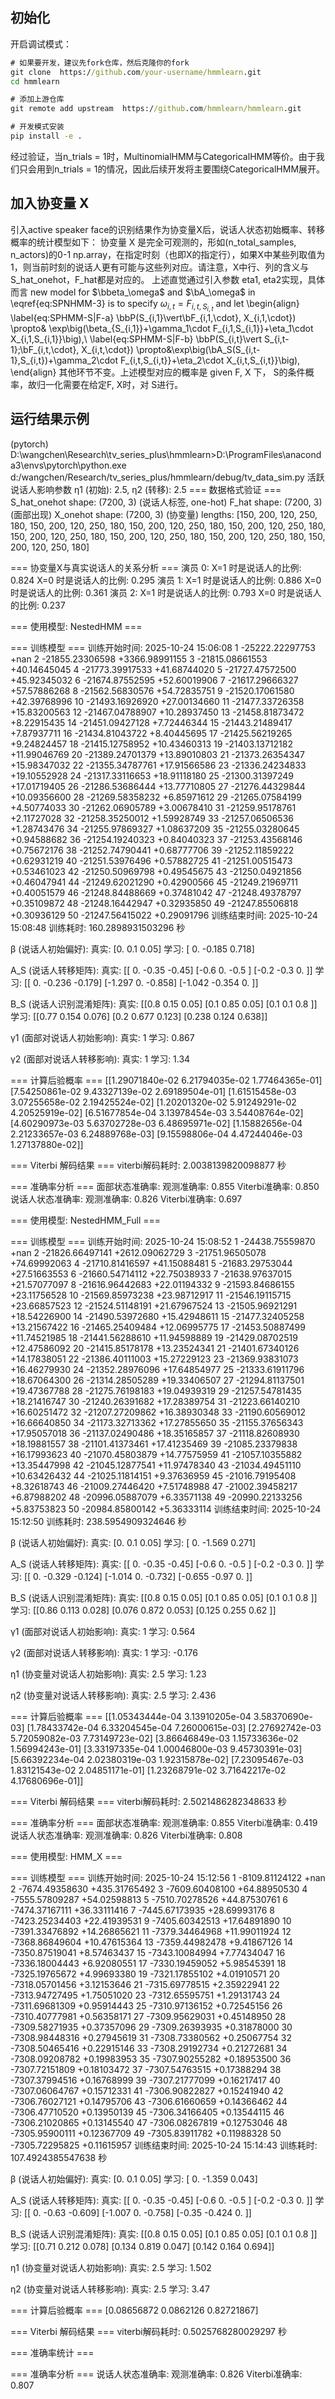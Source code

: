 ## 初始化
开启调试模式：
```cmd
# 如果要开发，建议先fork仓库，然后克隆你的fork
git clone  https://github.com/your-username/hmmlearn.git 
cd hmmlearn

# 添加上游仓库
git remote add upstream  https://github.com/hmmlearn/hmmlearn.git 

# 开发模式安装
pip install -e .
```

经过验证，当n_trials = 1时，MultinomialHMM与CategoricalHMM等价。由于我们只会用到n_trials = 1的情况，因此后续开发将主要围绕CategoricalHMM展开。

## 加入协变量 X
引入active speaker face的识别结果作为协变量X后，说话人状态初始概率、转移概率的统计模型如下：
协变量 X 是完全可观测的，形如(n_total_samples, n_actors)的0-1 np.array，在指定时刻（也即X的指定行），如果X中某些列取值为1，则当前时刻的说话人更有可能与这些列对应。请注意，X中行、列的含义与S_hat_onehot，F_hat都是对应的。
上述直觉通过引入参数 eta1, eta2实现，具体而言 new model for $\bbeta_\omega$ and $\bA_\omega$ in \eqref{eq:SPNHMM-3} is to specify $\omega_{i,t}=F_{i,t,S_{i,t}}$ and let
\begin{align}
\label{eq:SPHMM-S|F-a}
\bbP(S_{i,1}\vert\bF_{i,1,\cdot}, X_{i,1,\cdot})
\propto& \exp\big(\beta_{S_{i,1}}+\gamma_1\cdot F_{i,1,S_{i,1}}+\eta_1\cdot X_{i,1,S_{i,1}}\big),\\
\label{eq:SPHMM-S|F-b}
\bbP(S_{i,t}\vert S_{i,t-1};\bF_{i,t,\cdot}, X_{i,t,\cdot})
\propto&\exp\big(\bA_S(S_{i,t-1},S_{i,t})+\gamma_2\cdot F_{i,t,S_{i,t}}+\eta_2\cdot X_{i,t,S_{i,t}}\big),
\end{align}
其他环节不变。上述模型对应的概率是 given F, X 下， S的条件概率，故归一化需要在给定F, X时，对 S进行。

## 运行结果示例
(pytorch) D:\wangchen\Research\tv_series_plus\hmmlearn>D:\ProgramFiles\anaconda3\envs\pytorch\python.exe d:/wangchen/Research/tv_series_plus/hmmlearn/debug/tv_data_sim.py
活跃说话人影响参数 η1 (初始): 2.5, η2 (转移): 2.5
=== 数据格式验证 ===
S_hat_onehot shape: (7200, 3) (说话人标签, one-hot)
F_hat shape: (7200, 3) (面部出现)
X_onehot shape: (7200, 3) (协变量)
lengths: [150, 200, 120, 250, 180, 150, 200, 120, 250, 180, 150, 200, 120, 250, 180, 150, 200, 120, 250, 180, 150, 200, 120, 250, 180, 150, 200, 120, 250, 180, 150, 200, 120, 250, 180, 150, 200, 120, 250, 180]

=== 协变量X与真实说话人的关系分析 ===
演员 0:
  X=1 时是说话人的比例: 0.824
  X=0 时是说话人的比例: 0.295
演员 1:
  X=1 时是说话人的比例: 0.886
  X=0 时是说话人的比例: 0.361
演员 2:
  X=1 时是说话人的比例: 0.793
  X=0 时是说话人的比例: 0.237

=== 使用模型: NestedHMM ===

=== 训练模型 ===
训练开始时间: 2025-10-24 15:06:08
         1  -25222.22297753             +nan
         2  -21855.23306598   +3366.98991155
         3  -21815.08661553     +40.14645045
         4  -21773.39917533     +41.68744020
         5  -21727.47572500     +45.92345032
         6  -21674.87552595     +52.60019906
         7  -21617.29666327     +57.57886268
         8  -21562.56830576     +54.72835751
         9  -21520.17061580     +42.39768996
        10  -21493.16926920     +27.00134660
        11  -21477.33726358     +15.83200563
        12  -21467.04788907     +10.28937450
        13  -21458.81873472      +8.22915435
        14  -21451.09427128      +7.72446344
        15  -21443.21489417      +7.87937711
        16  -21434.81043722      +8.40445695
        17  -21425.56219265      +9.24824457
        18  -21415.12758952     +10.43460313
        19  -21403.13712182     +11.99046769
        20  -21389.24701379     +13.89010803
        21  -21373.26354347     +15.98347032
        22  -21355.34787761     +17.91566586
        23  -21336.24234833     +19.10552928
        24  -21317.33116653     +18.91118180
        25  -21300.31397249     +17.01719405
        26  -21286.53686444     +13.77710805
        27  -21276.44329844     +10.09356600
        28  -21269.58358232      +6.85971612
        29  -21265.07584199      +4.50774033
        30  -21262.06905789      +3.00678410
        31  -21259.95178761      +2.11727028
        32  -21258.35250012      +1.59928749
        33  -21257.06506536      +1.28743476
        34  -21255.97869327      +1.08637209
        35  -21255.03280645      +0.94588682
        36  -21254.19240323      +0.84040323
        37  -21253.43568146      +0.75672176
        38  -21252.74790441      +0.68777706
        39  -21252.11859222      +0.62931219
        40  -21251.53976496      +0.57882725
        41  -21251.00515473      +0.53461023
        42  -21250.50969798      +0.49545675
        43  -21250.04921856      +0.46047941
        44  -21249.62021290      +0.42900566
        45  -21249.21969711      +0.40051579
        46  -21248.84488669      +0.37481042
        47  -21248.49378797      +0.35109872
        48  -21248.16442947      +0.32935850
        49  -21247.85506818      +0.30936129
        50  -21247.56415022      +0.29091796
训练结束时间: 2025-10-24 15:08:48
训练耗时: 160.2898931503296 秒

β (说话人初始偏好):
真实: [0.   0.1  0.05]
学习: [ 0.    -0.185  0.718]

A_S (说话人转移矩阵):
真实: [[ 0.   -0.35 -0.45]
 [-0.6   0.   -0.5 ]
 [-0.2  -0.3   0.  ]]
学习: [[ 0.    -0.236 -0.179]
 [-1.297  0.    -0.858]
 [-1.042 -0.354  0.   ]]

B_S (说话人识别混淆矩阵):
真实: [[0.8  0.15 0.05]
 [0.1  0.85 0.05]
 [0.1  0.1  0.8 ]]
学习: [[0.77  0.154 0.076]
 [0.2   0.677 0.123]
 [0.238 0.124 0.638]]

γ1 (面部对说话人初始影响):
真实: 1
学习: 0.867

γ2 (面部对说话人转移影响):
真实: 1
学习: 1.34

=== 计算后验概率 ===
[[1.29071840e-02 6.21794035e-02 1.77464365e-01]
 [7.54250861e-02 9.43327139e-02 2.69189504e-01]
 [1.61515458e-03 3.07255658e-02 2.19425524e-02]
 [1.20201320e-02 5.91249291e-02 4.20525919e-02]
 [6.51677854e-04 3.13978454e-03 3.54408764e-02]
 [4.60290973e-03 5.63702728e-03 6.48695971e-02]
 [1.15882656e-04 2.21233657e-03 6.24889768e-03]
 [9.15598806e-04 4.47244046e-03 1.27137880e-02]]

=== Viterbi 解码结果 ===
viterbi解码耗时: 2.0038139820098877 秒

=== 准确率分析 ===
面部状态准确率:
  观测准确率: 0.855
  Viterbi准确率: 0.850
说话人状态准确率:
  观测准确率: 0.826
  Viterbi准确率: 0.697

=== 使用模型: NestedHMM_Full ===

=== 训练模型 ===
训练开始时间: 2025-10-24 15:08:52
         1  -24438.75559870             +nan
         2  -21826.66497141   +2612.09062729
         3  -21751.96505078     +74.69992063
         4  -21710.81416597     +41.15088481
         5  -21683.29753044     +27.51663553
         6  -21660.54714112     +22.75038933
         7  -21638.97637015     +21.57077097
         8  -21616.96442683     +22.01194332
         9  -21593.84686155     +23.11756528
        10  -21569.85973238     +23.98712917
        11  -21546.19115715     +23.66857523
        12  -21524.51148191     +21.67967524
        13  -21505.96921291     +18.54226900
        14  -21490.53972680     +15.42948611
        15  -21477.32405258     +13.21567422
        16  -21465.25409484     +12.06995775
        17  -21453.50887499     +11.74521985
        18  -21441.56288610     +11.94598889
        19  -21429.08702519     +12.47586092
        20  -21415.85178178     +13.23524341
        21  -21401.67340126     +14.17838051
        22  -21386.40111003     +15.27229123
        23  -21369.93831073     +16.46279930
        24  -21352.28976096     +17.64854977
        25  -21333.61911796     +18.67064300
        26  -21314.28505289     +19.33406507
        27  -21294.81137501     +19.47367788
        28  -21275.76198183     +19.04939319
        29  -21257.54781435     +18.21416747
        30  -21240.26391682     +17.28389754
        31  -21223.66140210     +16.60251472
        32  -21207.27209862     +16.38930348
        33  -21190.60569012     +16.66640850
        34  -21173.32713362     +17.27855650
        35  -21155.37656343     +17.95057018
        36  -21137.02490486     +18.35165857
        37  -21118.82608930     +18.19881557
        38  -21101.41373461     +17.41235469
        39  -21085.23379838     +16.17993623
        40  -21070.45803879     +14.77575959
        41  -21057.10355882     +13.35447998
        42  -21045.12877541     +11.97478340
        43  -21034.49451110     +10.63426432
        44  -21025.11814151      +9.37636959
        45  -21016.79195408      +8.32618743
        46  -21009.27446420      +7.51748988
        47  -21002.39458217      +6.87988202
        48  -20996.05887079      +6.33571138
        49  -20990.22133256      +5.83753823
        50  -20984.85800142      +5.36333114
训练结束时间: 2025-10-24 15:12:50
训练耗时: 238.5954909324646 秒

β (说话人初始偏好):
真实: [0.   0.1  0.05]
学习: [ 0.    -1.569  0.271]

A_S (说话人转移矩阵):
真实: [[ 0.   -0.35 -0.45]
 [-0.6   0.   -0.5 ]
 [-0.2  -0.3   0.  ]]
学习: [[ 0.    -0.329 -0.124]
 [-1.014  0.    -0.732]
 [-0.655 -0.97   0.   ]]

B_S (说话人识别混淆矩阵):
真实: [[0.8  0.15 0.05]
 [0.1  0.85 0.05]
 [0.1  0.1  0.8 ]]
学习: [[0.86  0.113 0.028]
 [0.076 0.872 0.053]
 [0.125 0.255 0.62 ]]

γ1 (面部对说话人初始影响):
真实: 1
学习: 0.564

γ2 (面部对说话人转移影响):
真实: 1
学习: -0.176

η1 (协变量对说话人初始影响):
真实: 2.5
学习: 1.23

η2 (协变量对说话人转移影响):
真实: 2.5
学习: 2.436

=== 计算后验概率 ===
[[1.05343444e-04 3.13910205e-04 3.58370690e-03]
 [1.78433742e-04 6.33204545e-04 7.26000615e-03]
 [2.27692742e-03 5.72059082e-03 7.73149723e-02]
 [3.86646849e-03 1.15733636e-02 1.56994243e-01]
 [3.33197335e-04 1.00046800e-03 9.45730391e-03]
 [5.66392234e-04 2.02380319e-03 1.92315878e-02]
 [7.23095467e-03 1.83121543e-02 2.04851171e-01]
 [1.23268791e-02 3.71642217e-02 4.17680696e-01]]

=== Viterbi 解码结果 ===
viterbi解码耗时: 2.5021486282348633 秒

=== 准确率分析 ===
面部状态准确率:
  观测准确率: 0.855
  Viterbi准确率: 0.419
说话人状态准确率:
  观测准确率: 0.826
  Viterbi准确率: 0.808


=== 使用模型: HMM_X ===

=== 训练模型 ===
训练开始时间: 2025-10-24 15:12:56
         1   -8109.81124122             +nan
         2   -7674.49358630    +435.31765492
         3   -7609.60408100     +64.88950530
         4   -7555.57809287     +54.02598813
         5   -7510.70278526     +44.87530761
         6   -7474.37167111     +36.33111416
         7   -7445.67173935     +28.69993176
         8   -7423.25234403     +22.41939531
         9   -7405.60342513     +17.64891890
        10   -7391.33476892     +14.26865621
        11   -7379.34464968     +11.99011924
        12   -7368.86849604     +10.47615364
        13   -7359.44982478      +9.41867126
        14   -7350.87519041      +8.57463437
        15   -7343.10084994      +7.77434047
        16   -7336.18004443      +6.92080551
        17   -7330.19459052      +5.98545391
        18   -7325.19765672      +4.99693380
        19   -7321.17855102      +4.01910571
        20   -7318.05701456      +3.12153646
        21   -7315.69778515      +2.35922941
        22   -7313.94727495      +1.75051020
        23   -7312.65595751      +1.29131743
        24   -7311.69681309      +0.95914443
        25   -7310.97136152      +0.72545156
        26   -7310.40777981      +0.56358171
        27   -7309.95629031      +0.45148950
        28   -7309.58271935      +0.37357096
        29   -7309.26393935      +0.31878000
        30   -7308.98448316      +0.27945619
        31   -7308.73380562      +0.25067754
        32   -7308.50465416      +0.22915146
        33   -7308.29192734      +0.21272681
        34   -7308.09208782      +0.19983953
        35   -7307.90255282      +0.18953500
        36   -7307.72151809      +0.18103472
        37   -7307.54763515      +0.17388294
        38   -7307.37994516      +0.16768999
        39   -7307.21777099      +0.16217417
        40   -7307.06064767      +0.15712331
        41   -7306.90822827      +0.15241940
        42   -7306.76027121      +0.14795706
        43   -7306.61660659      +0.14366462
        44   -7306.47710520      +0.13950139
        45   -7306.34166405      +0.13544115
        46   -7306.21020865      +0.13145540
        47   -7306.08267819      +0.12753046
        48   -7305.95900111      +0.12367709
        49   -7305.83911782      +0.11988328
        50   -7305.72295825      +0.11615957
训练结束时间: 2025-10-24 15:14:43
训练耗时: 107.4924385547638 秒

β (说话人初始偏好):
真实: [0.   0.1  0.05]
学习: [ 0.    -1.359  0.043]

A_S (说话人转移矩阵):
真实: [[ 0.   -0.35 -0.45]
 [-0.6   0.   -0.5 ]
 [-0.2  -0.3   0.  ]]
学习: [[ 0.    -0.63  -0.609]
 [-1.007  0.    -0.758]
 [-0.35  -0.424  0.   ]]

B_S (说话人识别混淆矩阵):
真实: [[0.8  0.15 0.05]
 [0.1  0.85 0.05]
 [0.1  0.1  0.8 ]]
学习: [[0.71  0.212 0.078]
 [0.134 0.819 0.047]
 [0.142 0.164 0.694]]

η1 (协变量对说话人初始影响):
真实: 2.5
学习: 1.502

η2 (协变量对说话人转移影响):
真实: 2.5
学习: 3.47

=== 计算后验概率 ===
[0.08656872 0.0862126  0.82721867]

=== Viterbi 解码结果 ===
viterbi解码耗时: 0.5025768280029297 秒

=== 准确率统计 ===

=== 准确率分析 ===
说话人状态准确率:
  观测准确率: 0.826
  Viterbi准确率: 0.807
